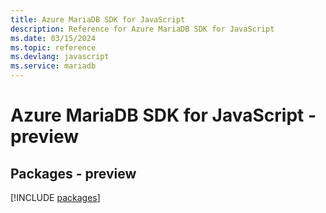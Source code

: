 ```yaml
---
title: Azure MariaDB SDK for JavaScript
description: Reference for Azure MariaDB SDK for JavaScript
ms.date: 03/15/2024
ms.topic: reference
ms.devlang: javascript
ms.service: mariadb
---
```

# Azure MariaDB SDK for JavaScript - preview
## Packages - preview
[!INCLUDE [packages](mariadb-index.md)]